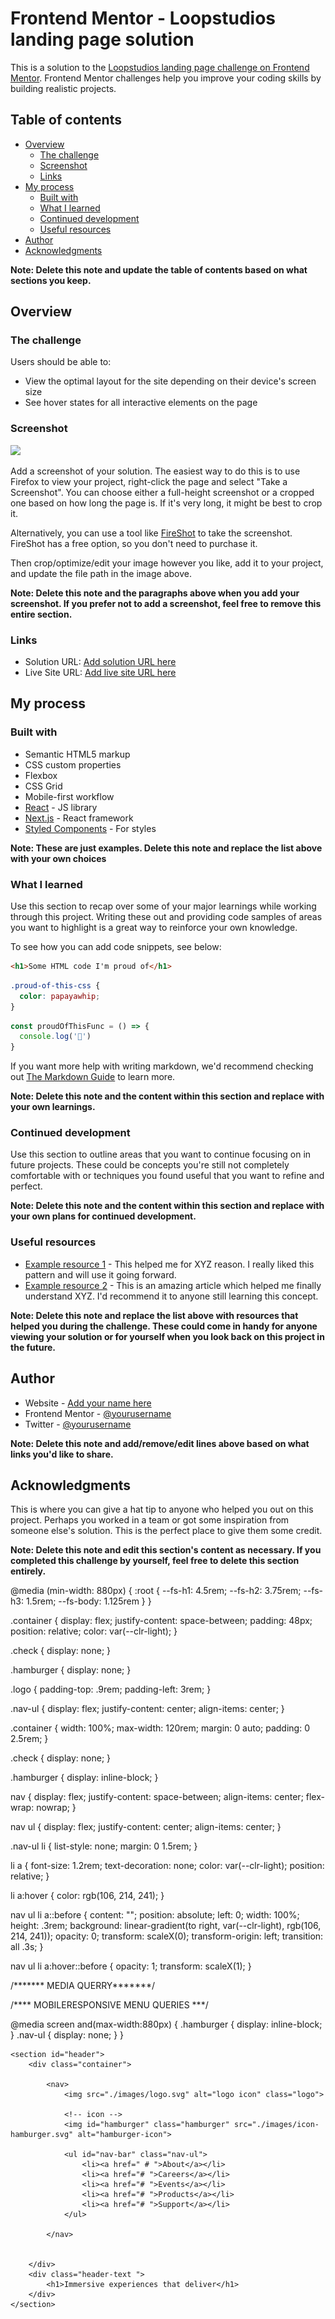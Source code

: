 # Frontend Mentor - Loopstudios landing page solution

This is a solution to the [Loopstudios landing page challenge on Frontend Mentor](https://www.frontendmentor.io/challenges/loopstudios-landing-page-N88J5Onjw). Frontend Mentor challenges help you improve your coding skills by building realistic projects. 

## Table of contents

- [Overview](#overview)
  - [The challenge](#the-challenge)
  - [Screenshot](#screenshot)
  - [Links](#links)
- [My process](#my-process)
  - [Built with](#built-with)
  - [What I learned](#what-i-learned)
  - [Continued development](#continued-development)
  - [Useful resources](#useful-resources)
- [Author](#author)
- [Acknowledgments](#acknowledgments)

**Note: Delete this note and update the table of contents based on what sections you keep.**

## Overview

### The challenge

Users should be able to:

- View the optimal layout for the site depending on their device's screen size
- See hover states for all interactive elements on the page

### Screenshot

![](./screenshot.jpg)

Add a screenshot of your solution. The easiest way to do this is to use Firefox to view your project, right-click the page and select "Take a Screenshot". You can choose either a full-height screenshot or a cropped one based on how long the page is. If it's very long, it might be best to crop it.

Alternatively, you can use a tool like [FireShot](https://getfireshot.com/) to take the screenshot. FireShot has a free option, so you don't need to purchase it. 

Then crop/optimize/edit your image however you like, add it to your project, and update the file path in the image above.

**Note: Delete this note and the paragraphs above when you add your screenshot. If you prefer not to add a screenshot, feel free to remove this entire section.**

### Links

- Solution URL: [Add solution URL here](https://your-solution-url.com)
- Live Site URL: [Add live site URL here](https://your-live-site-url.com)

## My process

### Built with

- Semantic HTML5 markup
- CSS custom properties
- Flexbox
- CSS Grid
- Mobile-first workflow
- [React](https://reactjs.org/) - JS library
- [Next.js](https://nextjs.org/) - React framework
- [Styled Components](https://styled-components.com/) - For styles

**Note: These are just examples. Delete this note and replace the list above with your own choices**

### What I learned

Use this section to recap over some of your major learnings while working through this project. Writing these out and providing code samples of areas you want to highlight is a great way to reinforce your own knowledge.

To see how you can add code snippets, see below:

```html
<h1>Some HTML code I'm proud of</h1>
```
```css
.proud-of-this-css {
  color: papayawhip;
}
```
```js
const proudOfThisFunc = () => {
  console.log('🎉')
}
```

If you want more help with writing markdown, we'd recommend checking out [The Markdown Guide](https://www.markdownguide.org/) to learn more.

**Note: Delete this note and the content within this section and replace with your own learnings.**

### Continued development

Use this section to outline areas that you want to continue focusing on in future projects. These could be concepts you're still not completely comfortable with or techniques you found useful that you want to refine and perfect.

**Note: Delete this note and the content within this section and replace with your own plans for continued development.**

### Useful resources

- [Example resource 1](https://www.example.com) - This helped me for XYZ reason. I really liked this pattern and will use it going forward.
- [Example resource 2](https://www.example.com) - This is an amazing article which helped me finally understand XYZ. I'd recommend it to anyone still learning this concept.

**Note: Delete this note and replace the list above with resources that helped you during the challenge. These could come in handy for anyone viewing your solution or for yourself when you look back on this project in the future.**

## Author

- Website - [Add your name here](https://www.your-site.com)
- Frontend Mentor - [@yourusername](https://www.frontendmentor.io/profile/yourusername)
- Twitter - [@yourusername](https://www.twitter.com/yourusername)

**Note: Delete this note and add/remove/edit lines above based on what links you'd like to share.**

## Acknowledgments

This is where you can give a hat tip to anyone who helped you out on this project. Perhaps you worked in a team or got some inspiration from someone else's solution. This is the perfect place to give them some credit.

**Note: Delete this note and edit this section's content as necessary. If you completed this challenge by yourself, feel free to delete this section entirely.**

@media (min-width: 880px) {
     :root {
        --fs-h1: 4.5rem;
        --fs-h2: 3.75rem;
        --fs-h3: 1.5rem;
        --fs-body: 1.125rem
    }
}

.container {
    display: flex;
    justify-content: space-between;
    padding: 48px;
    position: relative;
    color: var(--clr-light);
}

.check {
    display: none;
}

.hamburger {
    display: none;
}

.logo {
    padding-top: .9rem;
    padding-left: 3rem;
}

.nav-ul {
    display: flex;
    justify-content: center;
    align-items: center;
}

.container {
    width: 100%;
    max-width: 120rem;
    margin: 0 auto;
    padding: 0 2.5rem;
}

.check {
    display: none;
}

.hamburger {
    display: inline-block;
}

nav {
    display: flex;
    justify-content: space-between;
    align-items: center;
    flex-wrap: nowrap;
}

nav ul {
    display: flex;
    justify-content: center;
    align-items: center;
}

.nav-ul li {
    list-style: none;
    margin: 0 1.5rem;
}

li a {
    font-size: 1.2rem;
    text-decoration: none;
    color: var(--clr-light);
    position: relative;
}

li a:hover {
    color: rgb(106, 214, 241);
}

nav ul li a::before {
    content: "";
    position: absolute;
    left: 0;
    width: 100%;
    height: .3rem;
    background: linear-gradient(to right, var(--clr-light), rgb(106, 214, 241));
    opacity: 0;
    transform: scaleX(0);
    transform-origin: left;
    transition: all .3s;
}

nav ul li a:hover::before {
    opacity: 1;
    transform: scaleX(1);
}


/******* MEDIA QUERRY*******/


/**** MOBILERESPONSIVE MENU QUERIES ***/

@media screen and(max-width:880px) {
    .hamburger {
        display: inline-block;
    }
    .nav-ul {
        display: none;
    }
}

    <section id="header">
        <div class="container">

            <nav>
                <img src="./images/logo.svg" alt="logo icon" class="logo">

                <!-- icon -->
                <img id="hamburger" class="hamburger" src="./images/icon-hamburger.svg" alt="hamburger-icon">

                <ul id="nav-bar" class="nav-ul">
                    <li><a href=" # ">About</a></li>
                    <li><a href="# ">Careers</a></li>
                    <li><a href="# ">Events</a></li>
                    <li><a href="# ">Products</a></li>
                    <li><a href="# ">Support</a></li>
                </ul>

            </nav>


        </div>
        <div class="header-text ">
            <h1>Immersive experiences that deliver</h1>
        </div>
    </section>